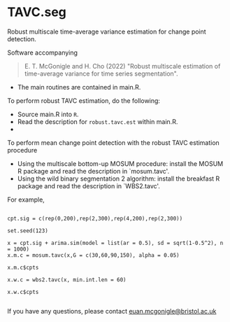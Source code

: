 # TAVC.seg
Robust multiscale time-average variance estimation for change point detection.

Software accompanying 
> E. T. McGonigle and H. Cho (2022) "Robust multiscale estimation of time-average variance for time
series segmentation".

- The main routines are contained in main.R. 

To perform robust TAVC estimation, do the following:

- Source main.R into `R`.
- Read the description for `robust.tavc.est` within main.R.
-

To perform mean change point detection with the robust TAVC estimation procedure

- Using the multiscale bottom-up MOSUM procedure: install the MOSUM R package and read the description in `mosum.tavc'.
- Using the wild binary segmentation 2 algorithm: install the breakfast R package and read the description in `WBS2.tavc'.

For example,

```{r}

cpt.sig = c(rep(0,200),rep(2,300),rep(4,200),rep(2,300))

set.seed(123)

x = cpt.sig + arima.sim(model = list(ar = 0.5), sd = sqrt(1-0.5^2), n = 1000)
x.m.c = mosum.tavc(x,G = c(30,60,90,150), alpha = 0.05)

x.m.c$cpts

x.w.c = wbs2.tavc(x, min.int.len = 60)

x.w.c$cpts


```

If you have any questions, please contact euan.mcgonigle@bristol.ac.uk
